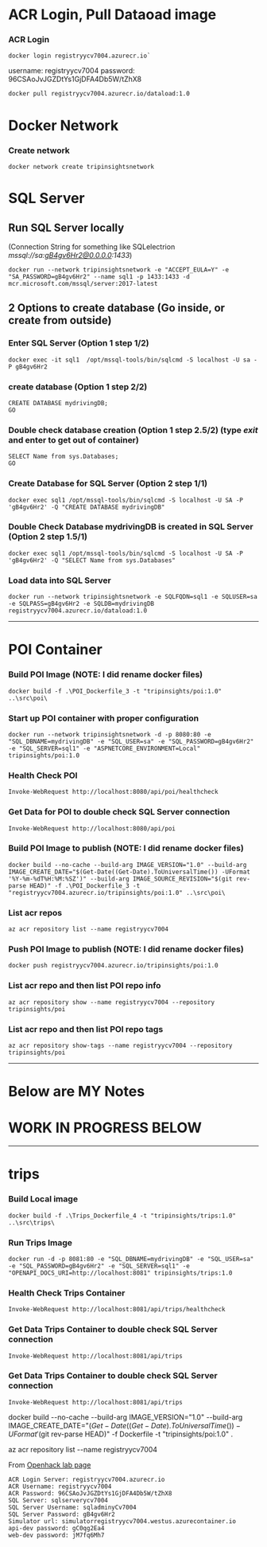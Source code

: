 
# ACR Login, Pull Dataoad image

### ACR Login
```
docker login registryycv7004.azurecr.io`
```
username: registryycv7004
password: 96CSAoJvJGZDtYs1GjDFA4Db5W/tZhX8

```
docker pull registryycv7004.azurecr.io/dataload:1.0 
```

# Docker Network

### Create network
```
docker network create tripinsightsnetwork
```

# SQL Server

## Run SQL Server locally 
(Connection String for something like SQLelectrion *mssql://sa:gB4gv6Hr2@0.0.0.0:1433*)

```
docker run --network tripinsightsnetwork -e "ACCEPT_EULA=Y" -e "SA_PASSWORD=gB4gv6Hr2" --name sql1 -p 1433:1433 -d mcr.microsoft.com/mssql/server:2017-latest
```

## 2 Options to create database (Go inside, or create from outside)

### Enter SQL Server (Option 1 step 1/2)
```
docker exec -it sql1  /opt/mssql-tools/bin/sqlcmd -S localhost -U sa -P gB4gv6Hr2
```

### create database (Option 1 step 2/2)
```
CREATE DATABASE mydrivingDB;
GO
```

### Double check database creation (Option 1 step 2.5/2) (type *exit* and enter to get out of container)
```
SELECT Name from sys.Databases;
GO
```

### Create Database for SQL Server (Option 2 step 1/1)
```
docker exec sql1 /opt/mssql-tools/bin/sqlcmd -S localhost -U SA -P 'gB4gv6Hr2' -Q "CREATE DATABASE mydrivingDB"
```

### Double Check Database mydrivingDB is created in SQL Server (Option 2 step 1.5/1)
```
docker exec sql1 /opt/mssql-tools/bin/sqlcmd -S localhost -U SA -P 'gB4gv6Hr2' -Q "SELECT Name from sys.Databases"
```

### Load data into SQL Server
```
docker run --network tripinsightsnetwork -e SQLFQDN=sql1 -e SQLUSER=sa -e SQLPASS=gB4gv6Hr2 -e SQLDB=mydrivingDB registryycv7004.azurecr.io/dataload:1.0
```

---
# POI Container

### Build POI Image (NOTE: I did rename docker files)

```
docker build -f .\POI_Dockerfile_3 -t "tripinsights/poi:1.0" ..\src\poi\
```



### Start up POI container with proper configuration
```
docker run --network tripinsightsnetwork -d -p 8080:80 -e "SQL_DBNAME=mydrivingDB" -e "SQL_USER=sa" -e "SQL_PASSWORD=gB4gv6Hr2" -e "SQL_SERVER=sql1" -e "ASPNETCORE_ENVIRONMENT=Local" tripinsights/poi:1.0
```

### Health Check POI
```
Invoke-WebRequest http://localhost:8080/api/poi/healthcheck
```

### Get Data for POI to double check SQL Server connection
```
Invoke-WebRequest http://localhost:8080/api/poi
```

### Build POI Image to publish (NOTE: I did rename docker files)

```
docker build --no-cache --build-arg IMAGE_VERSION="1.0" --build-arg IMAGE_CREATE_DATE="$(Get-Date((Get-Date).ToUniversalTime()) -UFormat '%Y-%m-%dT%H:%M:%SZ')" --build-arg IMAGE_SOURCE_REVISION="$(git rev-parse HEAD)" -f .\POI_Dockerfile_3 -t "registryycv7004.azurecr.io/tripinsights/poi:1.0" ..\src\poi\
```

### List acr repos
```
az acr repository list --name registryycv7004
```

### Push POI Image to publish (NOTE: I did rename docker files)

```
docker push registryycv7004.azurecr.io/tripinsights/poi:1.0
```

### List acr repo and then list POI repo info
```
az acr repository show --name registryycv7004 --repository tripinsights/poi
```

### List acr repo and then list POI repo tags
```
az acr repository show-tags --name registryycv7004 --repository tripinsights/poi
```


---
# Below are MY Notes
# WORK IN PROGRESS BELOW


---
# trips

### Build Local image
```
docker build -f .\Trips_Dockerfile_4 -t "tripinsights/trips:1.0" ..\src\trips\
```

### Run Trips Image
```
docker run -d -p 8081:80 -e "SQL_DBNAME=mydrivingDB" -e "SQL_USER=sa" -e "SQL_PASSWORD=gB4gv6Hr2" -e "SQL_SERVER=sql1" -e "OPENAPI_DOCS_URI=http://localhost:8081" tripinsights/trips:1.0
```
### Health Check Trips Container
```
Invoke-WebRequest http://localhost:8081/api/trips/healthcheck
```

### Get Data  Trips Container to double check SQL Server connection
```
Invoke-WebRequest http://localhost:8081/api/trips
```

### Get Data  Trips Container to double check SQL Server connection
```
Invoke-WebRequest http://localhost:8081/api/trips
```




docker build --no-cache --build-arg IMAGE_VERSION="1.0" --build-arg IMAGE_CREATE_DATE="$(Get-Date((Get-Date).ToUniversalTime()) -UFormat '%Y-%m-%dT%H:%M:%SZ')" --build-arg IMAGE_SOURCE_REVISION="$(git rev-parse HEAD)" -f Dockerfile -t "tripinsights/poi:1.0" .


az acr repository list --name registryycv7004



From [Openhack lab page](https://openhack.skillmeup.com/labengine/modules/microsoft-open-hack-containers-v2_2d85a605ca87_3_0)
```
ACR Login Server: registryycv7004.azurecr.io
ACR Username: registryycv7004
ACR Password: 96CSAoJvJGZDtYs1GjDFA4Db5W/tZhX8
SQL Server: sqlserverycv7004
SQL Server Username: sqladminyCv7004
SQL Server Password: gB4gv6Hr2
Simulator url: simulatorregistryycv7004.westus.azurecontainer.io
api-dev password: gC0qg2Ea4
web-dev password: jM7fq6Mh7
```